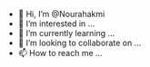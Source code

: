 - 👋 Hi, I’m @Nourahakmi
- 👀 I’m interested in ...
- 🌱 I’m currently learning ...
- 💞️ I’m looking to collaborate on ...
- 📫 How to reach me ...

<!---
Nourahakmi/Nourahakmi is a ✨ special ✨ repository because its `README.md` (this file) appears on your GitHub profile.
You can click the Preview link to take a look at your changes.
--->
